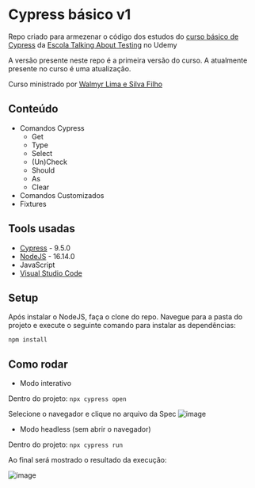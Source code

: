# Cypress básico v1

Repo criado para armezenar o código dos estudos do [curso básico de Cypress](https://www.udemy.com/course/testes-automatizados-com-cypress-basico/) da [Escola Talking About Testing](https://talkingabouttesting.com/) no Udemy

A versão presente neste repo é a primeira versão do curso. A atualmente presente no curso é uma atualização.

Curso ministrado por [Walmyr Lima e Silva Filho](https://www.linkedin.com/in/walmyr-lima-e-silva-filho-147a9110a/)

## Conteúdo 

- Comandos Cypress
  - Get
  - Type
  - Select
  - (Un)Check
  - Should
  - As
  - Clear
- Comandos Customizados
- Fixtures

## Tools usadas
- [Cypress](https://www.cypress.io/) - 9.5.0
- [NodeJS](https://nodejs.org/en/) - 16.14.0
- JavaScript
- [Visual Studio Code](https://code.visualstudio.com/)

## Setup

Após instalar o NodeJS, faça o clone do repo.
Navegue para a pasta do projeto e execute o seguinte comando para instalar as dependências:

`npm install`

## Como rodar

- Modo interativo

Dentro do projeto:
`npx cypress open`

Selecione o navegador e clique no arquivo da Spec
![image](https://user-images.githubusercontent.com/66624772/167314435-1e7ad266-501f-41f6-bed1-36e17878024c.png)

- Modo headless (sem abrir o navegador)

Dentro do projeto:
`npx cypress run`

Ao final será mostrado o resultado da execução:

![image](https://user-images.githubusercontent.com/66624772/167314613-adc35913-0870-454e-958d-dfea10c1a4b0.png)





